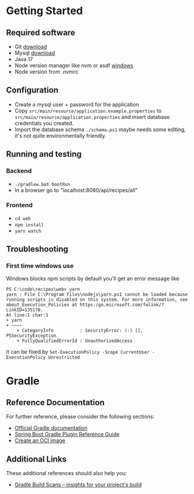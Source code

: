 # Getting Started

## Required software

* Git [download](https://git-scm.com/download)
* Mysql [download](https://dev.mysql.com/downloads/installer/)
* Java 17
* Node version manager like nvm or asdf [windows](https://github.com/coreybutler/nvm-windows#installation--upgrades)
* Node version from .nvmrc

## Configuration

* Create a mysql user + password for the application
* Copy `src/main/resource/application.example.properties` to `src/main/resource/application.properties` and insert database credentials you created.
* Import the database schema `./schema.ps1` maybe needs some editing, it's not quite environmentally friendly.

## Running and testing

### Backend

* `./gradlew.bat bootRun`
* In a browser go to "localhost:8080/api/recipes/all"

### Frontend

* `cd web`
* `npm install`
* `yarn watch`

## Troubleshooting

### First time windows use
Windows blocks npm scripts by default you'll get an error message like
```
PS C:\code\recipes\web> yarn
yarn : File C:\Program Files\nodejs\yarn.ps1 cannot be loaded because running scripts is disabled on this system. For more information, see about_Execution_Policies at https:/go.microsoft.com/fwlink/?LinkID=135170.
At line:1 char:1
+ yarn
+ ~~~~
    + CategoryInfo          : SecurityError: (:) [], PSSecurityException
    + FullyQualifiedErrorId : UnauthorizedAccess
```

It can be fixed by `Set-ExecutionPolicy -Scope CurrentUser -ExecutionPolicy Unrestricted`

# Gradle
## Reference Documentation
For further reference, please consider the following sections:

* [Official Gradle documentation](https://docs.gradle.org)
* [Spring Boot Gradle Plugin Reference Guide](https://docs.spring.io/spring-boot/docs/3.3.0-SNAPSHOT/gradle-plugin/reference/html/)
* [Create an OCI image](https://docs.spring.io/spring-boot/docs/3.3.0-SNAPSHOT/gradle-plugin/reference/html/#build-image)

## Additional Links
These additional references should also help you:

* [Gradle Build Scans – insights for your project's build](https://scans.gradle.com#gradle)
